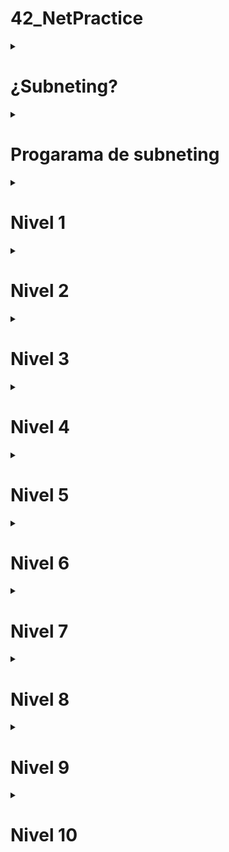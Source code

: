 # 42_NetPractice

<details>
<summary> <h1>¿Subneting?</h1></summary>

## 🌐 ¿Qué es el Subneting?

**Subneting** o **subneteo** es el proceso de dividir una red IP grande en subredes más pequeñas, conocidas como **subredes**. Esto permite:

- Mejor organización de dispositivos.  
- Reducción del tráfico innecesario.  
- Aislamiento y mayor seguridad.  
- Uso eficiente del espacio de direcciones IP.  

Al segmentar una red, se asignan bloques de direcciones IP a distintos departamentos, zonas o propósitos, facilitando la administración y la escalabilidad.

---

### 📘 Ejemplo básico

Partimos de la red `192.168.1.0/24`, que tiene:

- **Dirección de red:** `192.168.1.0`  
- **Broadcast:** `192.168.1.255`  
- **Rango usable:** `192.168.1.1` – `192.168.1.254`  
- **IPs usables totales:** 254  

Si la dividimos en **2 subredes**, obtenemos dos bloques `/25`:

#### Subred 1 (`/25`)
- Dirección: `192.168.1.0`  
- Máscara: `255.255.255.128` → `/25`  
- Rango usable: `192.168.1.1` – `192.168.1.126`  
- Broadcast: `192.168.1.127`  

#### Subred 2 (`/25`)
- Dirección: `192.168.1.128`  
- Máscara: `255.255.255.128` → `/25`  
- Rango usable: `192.168.1.129` – `192.168.1.254`  
- Broadcast: `192.168.1.255`  

---

### 🧮 Descripción del cálculo en binario

Para calcular la **dirección de red** y de **broadcast** se trabaja bit a bit:

1. **Convertir IP y máscara a binario**  
   - Cada octeto de la IP y de la máscara se traduce a 8 bits.  
   - Por ejemplo, `192.168.1.130` y `/25`:
     ```plaintext
     IP:      192.168.1.130 → 11000000.10101000.00000001.10000010  
     Máscara: 255.255.255.128 → 11111111.11111111.11111111.10000000
     ```

2. **Cálculo de la dirección de red**  
   - Se aplica la operación **AND** (bitwise) entre la IP y la máscara:  
     ```plaintext
     11000000.10101000.00000001.10000010  (IP)  
     AND 11111111.11111111.11111111.10000000  (Máscara)  
     =   11000000.10101000.00000001.10000000  → 192.168.1.128
     ```

3. **Cálculo de la dirección de broadcast**  
   - Se toman los bits de red (los primeros 25) y se fijan **todos los bits de host a 1**:  
     ```plaintext
     Red:      11000000.10101000.00000001.10000000  
     Host bits:………………….01111111  
     =   11000000.10101000.00000001.11111111  → 192.168.1.255
     ```

4. **Rango usable**  
   - **Primera IP**: suma 1 a la dirección de red → `192.168.1.129`.  
   - **Última IP**: resta 1 al broadcast → `192.168.1.254`.

Con estos pasos en binario puedes determinar de forma precisa la red, el broadcast y el rango de hosts de cualquier bloque IP.


</details>

<details>
<summary> <h1>Progarama de subneting</h1></summary>

# 🧮 Subneting Tool (C)

Este programa en C permite analizar una dirección IP junto con su máscara de red, y opcionalmente generar un número determinado de subredes. Se compila fácilmente con `make` y se ejecuta desde la terminal.

---

## 🚀 Compilación

Asegúrate de tener `make` instalado. Luego, en la carpeta del proyecto, ejecuta:

```bash
make
```

Esto generará un ejecutable llamado `subneting`.

---

## 🧰 Uso

```bash
./subneting <Dirección IP> <Máscara> [Número de subredes]
```

- `<Dirección IP>`: Dirección IP que se desea analizar (por ejemplo, `192.168.1.1`)
- `<Máscara>`: Máscara de red en formato decimal (`255.255.255.0`) o en notación CIDR (`/24`)
- `[Número de subredes]`: (Opcional) Número de subredes deseadas a partir de la red proporcionada

---

## 📋 Ejemplo

```bash
./subneting 192.168.1.1 255.255.255.0 2
```

### Salida esperada:

```plaintext
----------------------------------NET-INFO----------------------------------
IP Address: 192.168.1.1   Mask: 255.255.255.0 --> /24
Network Address: 192.168.1.0
Usable IP Range: (192.168.1.1 - 192.168.1.254) Total Usable IPs: 254
Broadcast Address: 192.168.1.255
----------------------------------------------------------------------------

----------------------------------SUBNET-1----------------------------------
Subnet Address: 192.168.1.0   Mask: 255.255.255.128 --> /25
Usable IP Range: (192.168.1.1 - 192.168.1.126) Total Usable IPs: 126
Broadcast Address: 192.168.1.127
----------------------------------------------------------------------------

----------------------------------SUBNET-2----------------------------------
Subnet Address: 192.168.1.128   Mask: 255.255.255.128 --> /25
Usable IP Range: (192.168.1.129 - 192.168.1.254) Total Usable IPs: 126
Broadcast Address: 192.168.1.255
----------------------------------------------------------------------------
```

---

## 🧠 ¿Qué hace el programa?

1. Valida la dirección IP y la máscara introducidas.
2. Calcula la red a la que pertenece la IP.
3. Muestra:
   - Dirección IP
   - Máscara (en formato decimal y CIDR)
   - Dirección de red
   - Rango de IPs utilizables
   - Dirección de broadcast
4. Si se proporciona un número de subredes:
   - Calcula si es posible generarlas.
   - Divide la red original en subredes válidas.
   - Muestra la información detallada de cada subred generada.

---

## ✅ Requisitos

- Compilador C (`cc`)
- Herramienta `make` instalada en el sistema


</details>

<details>
<summary> <h1>Nivel 1</h1></summary>

El problema que se presenta involucra **dos redes**, cada una con **dos equipos conectados entre sí**. En cada red, **uno de los equipos está correctamente configurado**, mientras que el otro tiene una **IP no válida**, ya que alguno de sus **octetos supera el valor máximo permitido (255)**.

## 🔹 Caso del equipo A

Dada su máscara `255.255.255.0`, el rango de direcciones IP posibles es: (`104.97.23.1` – `104.97.23.254`). 
El valor `293` no es un octeto válido, **principalmente porque supera los 8 bits en binario** (el valor máximo es 255). Además, **está fuera del rango de red**, ya que su red actual es `104.93.23.0`, mientras que debería pertenecer a la **misma red que el equipo B1**, es decir: `104.97.23.0`.

## 🔹 Caso del equipo D

Con una máscara `255.255.0.0`, el rango de IPs posibles es: (`211.191.0.1` – `211.191.255.254`). 
Al igual que en el ejemplo anterior, `319` **no es un octeto válido**, ya que excede el valor máximo permitido (255). Además, la IP original del equipo D1 pertenece a la red `211.190.0.0`, mientras que debería coincidir con la red del equipo **C1**, que es `211.191.0.0`.

---

## 💻 Configuración de interfaces

```plaintext
Interface B1
🔒 IP:     104.97.23.12
🔒 Mask:   255.255.255.0

Interface A1
✏️ IP:     104.93.23.293 → 104.97.23.100 ✅
🔒 Mask:   255.255.255.0

Interface D1
✏️ IP:     211.190.319.42 → 211.191.100.42 ✅
🔒 Mask:   255.255.0.0

Interface C1
🔒 IP:     211.191.173.75
🔒 Mask:   255.255.0.0
```
![levle1.JPG](level1/level1.JPG)
</details>

<details>
<summary> <h1>Nivel 2</h1></summary>

En este problema volvemos a tener dos redes separadas con dos equipos cada una, igual que en el nivel anterior.

## 🔹 Caso del equipo B

La máscara `255.255.255.32` no es válida, ya que `32` equivale a `00100000` en binario. Se solucionaría usando la misma máscara que el equipo A: `255.255.255.224`.

## 🔹 Caso del equipo A

Al tener ambos equipos la máscara `255.255.255.224` y contar el equipo B con la IP `192.168.61.222`, podemos calcular que está en la red `192.168.61.192`, cuyo rango de IPs es: (192.168.61.193 – 192.168.61.222)
Cualquier IP dentro de ese rango, excepto la que ya está ocupada por el equipo B, sería válida.

## 🔹 Caso de los equipos C y D

En este caso todo parece estar bien, ya que comparten la misma máscara (aunque en distintos formatos) y las IPs estarían dentro del rango. El problema es que la red `127.0.0.0/8` (`127.0.0.0 – 127.255.255.255`) está reservada para localhost o loopback y el tráfico no sale del equipo. Se puede solucionar asignando direcciones de otra red, por ejemplo `192.168.1.0` que con una máscara /30 tiene un rango de solo dos ips (`192.168.1.1` - `192.168.1.2`).

---

## 💻 Configuración de interfaces

```plaintext
Interface B1
🔒 IP:     192.168.61.222
✏️ Mask:   255.255.255.32 → 255.255.255.224 ✅

Interface A1
✏️ IP:     192.168.61.1 → 192.168.61.193 ✅
🔒 Mask:   255.255.255.224

Interface D1
✏️ IP:     127.0.0.4 → 192.168.1.1 ✅
🔒 Mask:   /30

Interface C1
✏️ IP:     127.0.0.1 → 192.168.1.2 ✅
🔒 Mask:   255.255.255.252
```
![levle2.JPG](level2/level2.JPG)
</details>

<details>
<summary> <h1>Nivel 3</h1></summary>

En este problema tenemos tres equipos conectados mediante un switch. Dado que solo están bloqueadas la IP del equipo A y la máscara del C, podemos calcular que la red que deben usar todos los equipos es `104.198.224.0/25`, con un rango de:  ( `104.198.224.1`  -  `104.198.224.126 `).


## 🔹 Caso del equipo A

Aunque lo más correcto y visual sería modificar la máscara por la más restringida (la del equipo C), es completamente innecesario y puede quedarse tal como está.

## 🔹 Caso del equipo B

En este caso cambiamos la IP por una que esté dentro del rango de la red calculada: `104.198.224.11`.  
_(En mi opinión, es buena práctica reservar las primeras 10 IPs de la red para la puerta de enlace y algún servidor.)_  
Al igual que en el caso del equipo A, la máscara puede quedarse tal como está.

## 🔹 Caso del equipo C

Igual que en el equipo B, solo hay que cambiar la IP por una dentro del rango: `104.198.224.12`.

---

## 💻 Configuración de interfaces

```plaintext
Interface A1
🔒 IP:     104.198.224.125
✏️ Mask:   255.255.255.0 ✅

Interface B1
✏️ IP:     127.168.42.42 → 104.198.224.11 ✅
✏️ Mask:   255.255.0.0 ✅

Interface C1
✏️ IP:     104.198.224.277 → 104.198.224.12 ✅
🔒 Mask:   255.255.255.128
```
![levle3.JPG](level3/level3.JPG)

</details>

<details>
<summary> <h1>Nivel 4</h1></summary>

En este problema tenemos una red con dos equipos y un router conectados por un switch. El router tiene tres interfaces de red, por lo que podemos asumir que hay tres subredes. Parte del objetivo es que los equipos tengan conexión con toda la red y no solo entre ellos.

## 🔹 Caso del equipo A

Al tener la IP bloqueada y la máscara más alta de la subred, podemos calcular que la red es `80.121.117.128/28`, con un rango de:  (`80.121.117.129 - `80.121.117.142`). La máscara la dejamos tal como está.

## 🔹 Caso del equipo B

Solo hay que cambiar la IP por una que esté dentro del rango de la red `80.121.117.128/28` y, al ser la máscara menos restrictiva, puede quedarse tal como está.

## 🔹 Caso del router R1

En esta interfaz del router ocurre lo mismo que con el equipo B: asignar una IP dentro del rango calculado y mantener la máscara actual.

---

## 💻 Configuración de interfaces

```plaintext
Interface A1
🔒 IP:     80.121.117.132
✏️ Mask:   255.255.255.240 ✅

Interface B1
✏️ IP:     80.121.126.193 → 80.121.117.133 ✅
✏️ Mask:   255.255.0.0 ✅

Interface R1
✏️ IP:     80.121.117.91 → 80.121.117.129 ✅
✏️ Mask:   /23 ✅

Interface R2
🔒 IP:     80.121.117.1
🔒 Mask:   255.255.255.128

Interface R3
🔒 IP:     80.121.117.244
🔒 Mask:   255.255.255.192
```
![levle4.JPG](level4/level4.JPG)

</details>

<details>
<summary> <h1>Nivel 5</h1></summary>

En este caso tenemos una red con dos equipos conectados a través de un router, pero con la diferencia de que entre el router y cada equipo hay una subred con rangos de IP totalmente distintos, que en teoría no pueden comunicarse entre sí directamente. 

Por eso, podemos utilizar **tablas de enrutamiento** para indicarle a los equipos que envíen todo el tráfico destinado a esas redes externas al router. El router se encargará de redirigir dicho tráfico correctamente hacia su destino.

## 🔹 Caso del equipo A

Al tener la IP bloqueada y la máscara del router, calculamos la red con la máscara del router `255.255.255.128`, que es la más restrictiva y nos da dirección de red `23.244.128.0` con un rango de (23.244.128.1 – 23.244.128.126); ponemos una IP dentro de ese rango al equipo y dejamos la máscara tal cual. En la tabla de enrutamiento `default` ponemos `0.0.0.0/0`, lo que redirige todo el tráfico hacia donde le indiquemos, así que lo redirigimos todo al router `23.244.128.126`.

## 🔹 Caso del equipo B

Al tener la IP bloqueada y la máscara del router, calculamos la red con la máscara `/28`, que es la más restrictiva y nos da dirección de red `157.115.166.240` con un rango de (`157.115.166.241` – `157.115.166.254`); ponemos una IP dentro de ese rango al equipo y dejamos la máscara tal cual. En la tabla de enrutamiento `default` es igual que poner `0.0.0.0/0`, lo que redirige todo el tráfico hacia donde le indiquemos, así que lo redirigimos todo al router `157.115.166.254`.

---

## 💻 Configuración de interfaces

```plaintext
Interface A1
✏️ IP:     104.198.14.2 → 23.244.128.1 ✅
✏️ Mask:   255.255.255.0 → 255.255.255.128 ✅

Machine A Routes 
✏️10.0.0.0/8  => ✏️192.168.0.254 → 0.0.0.0/0 => 23.244.128.126 ✅

Interface B1
✏️ IP:     192.168.42.42 → 157.115.166.251 ✅
✏️ Mask:  /28 ✅

Machine B Routes 
🔒default  => ✏️192.168.0.254 → default  => 157.115.166.254 ✅

Interface R1
🔒 IP:     23.244.128.126
🔒 Mask:  255.255.255.128

Interface R2
🔒 IP:     157.115.166.254
🔒 Mask:   255.255.192.0
```
![levle5.png](level5/level5.png)

</details>

<details>
<summary> <h1>Nivel 6</h1></summary>

En este caso tenemos una red en la que un equipo se conecta a un router a través de un switch y, a su vez, el router se conecta a Internet.

## 🔹 Caso del equipo A

Dada su IP y su máscara, está dentro del rango del router, así que tiene comunicación directa con él; solo corregimos la dirección de enrutamiento para que apunte al router `58.13.5.254`.

## 🔹 Caso del router R

Su IP y su máscara se quedan como están, y en la tabla de enrutamiento redirigimos todo el tráfico a Internet poniendo `0.0.0.0/0`.

## 🔹 Caso de Internet

En la tabla de enrutamiento de lo que imagino es el servidor o el destino en Internet, redirigimos todo el tráfico de respuesta a nuestra red local `58.13.5.128/25` hacia la IP pública del router `163.172.250.12`.

---

## 💻 Configuración de interfaces

```plaintext
Interface A1
🔒 IP:     58.13.5.227
✏️ Mask:   255.255.255.0 ✅

Machine A Routes 
✏️ 0.0.0.0/0  => ✏️ 58.13.5.1 → 0.0.0.0/0  => 58.13.5.254 ✅

Interface R1
✏️ IP:     58.13.5.254 ✅
🔒 Mask:   255.255.255.128

Interface R2
🔒 IP:     163.172.250.12
🔒 Mask:   255.255.255.128

Router R Routes 
✏️ 10.0.0.0/8  => 🔒 163.172.250.1 → 0.0.0.0/0 => 163.172.250.1 ✅

Router R Routes 
✏️ 58.13.5.0/31  => 🔒 163.172.250.12 → 58.13.5.128/25 => 163.172.250.12 ✅
```

![levle6.png](level6/level6.png)

</details>

<details>
<summary> <h1>Nivel 7</h1></summary>

En este caso, tenemos una red con **dos equipos**, cada uno conectado a un router. A su vez, los routers están conectados entre sí. Entre cada router y su respectivo equipo hay una subred, y entre los dos routers hay otra, lo que nos deja **tres subredes**.

Debido a que en el **router 1**, las dos interfaces con las que se conecta tienen las **IP bloqueadas** y son **iguales hasta la máscara /24**, lo más sensato sería incrementar **en 2 la máscara** para crear **4 subredes**, ya que es lo mínimo que podemos subdividir para cubrir las tres subredes.

### Subnetting Aplicado
Aplicando **subnetting** sobre la red **111.198.14.0/24**, con un rango de **(111.198.14.1 - 111.198.14.254)**, creamos **4 nuevas subredes**:

- **111.198.14.0/26** con un rango de **(111.198.14.1 - 111.198.14.62)**
- **111.198.14.64/26** con un rango de **(111.198.14.65 - 111.198.14.126)**
- **111.198.14.128/26** con un rango de **(111.198.14.129 - 111.198.14.190)**
- **111.198.14.192/26** con un rango de **(111.198.14.193 - 111.198.14.254)**

## 🔹 Caso del equipo A

En este caso, la IP del router en la subred es `111.198.14.1/26` y el equipo A mantiene la IP `111.198.14.2`. Solo cambiamos la máscara de `255.255.255.0` a `255.255.255.192` (/26) para quedar en la subred `111.198.14.0/26`. Configuramos la ruta por defecto para que todo el tráfico hacia la subred del equipo C (`111.198.14.64/26`) u otras redes se envíe al router:

## 🔹 Caso del equipo C

En este caso, la IP del router en la subred de Equipo C es `111.198.14.129/26` y el equipo C mantiene la IP `111.198.14.130`. Solo cambiamos la máscara a `255.255.255.192` (/26) para quedar en la subred `111.198.14.128/26`. Configuramos la ruta por defecto para que todo el tráfico hacia otras subredes (p. ej. la subred de Equipo A `111.198.14.0/26`) se envíe al router:

## 🔹 Caso del router 1

IP preasignadas: 111.198.14.1/26 (hacia Equipo A) y 111.198.14.65/26 (hacia Router 2), ambas con máscara 255.255.255.192.  
Enrutamiento:
- Ruta directa a 111.198.14.0/26 (subred Equipo A).  
- Ruta directa a 111.198.14.64/26 (enlace a Router 2).  
- Ruta a 111.198.14.128/26 (subred Equipo C) vía 111.198.14.66 (IP de Router 2).

## 🔹 Caso del router 2

IP preasignadas: 111.198.14.66/26 (hacia Router 1) y 111.198.14.129/26 (hacia Equipo C), ambas con máscara 255.255.255.192.  
Enrutamiento:
- Ruta directa a 111.198.14.128/26 (subred Equipo C).  
- Ruta directa a 111.198.14.64/26 (enlace a Router 1).  
- Ruta a 111.198.14.0/26 (subred Equipo A) vía 111.198.14.65 (IP de Router 1).

---

## 💻 Configuración de interfaces

```plaintext
Interface A1
✏️ IP:      111.198.14.2
✏️ Máscara: 255.255.255.192 (/26)
✏️ Gateway: 111.198.14.1

Machine A - Rutas
✏️ Destino: 0.0.0.0/0  => Gateway: 111.198.14.1



---

## 💻 Configuración de interfaces

```plaintext
Interface A1
✏️ IP:     111.198.14.2 ✅
✏️ Mask:   255.255.255.0 → 255.255.255.192✅

Machine A Routes 
✏️ 0.0.0.0/0  => ✏️ 0.0.0.0 → 111.198.14.64/26 => 111.198.14.1✅ 

Interface C1
✏️ IP:     111.198.14.1 → 111.198.14.75 ✅
✏️ Mask:   255.255.255.0 → 255.255.255.192✅

Machine C Routes 
✏️ 0.0.0.0/0  => ✏️ 0.0.0.0 → 111.198.14.1/26 => 111.198.14.65 ✅

Interface R11
🔒 IP:     111.198.14.1 
✏️ Mask:   255.255.255.0 → 255.255.255.192✅

Interface R11
🔒 IP:     111.198.14.254 
✏️ Mask:   255.255.255.0 → 255.255.255.192✅

Router R1 Routes 
✏️ 0.0.0.0/0  => ✏️ 0.0.0.0 → 111.198.14.64/26 => 111.198.14.193 ✅

Interface R21
✏️ IP:     111.198.14.1 → 111.198.14.193✅
✏️ Mask:   255.255.255.0 → 255.255.255.192✅

Interface R22
✏️ IP:     111.198.14.254 →111.198.14.65✅
✏️ Mask:   255.255.255.0 → 255.255.255.192✅

Router R2 Routes 
✏️ 0.0.0.0/0  => ✏️ 0.0.0.0 → 111.198.14.1/26 => 111.198.14.254✅
```
![levle7.png](level7/level7.png)

</details>

<details>
<summary> <h1>Nivel 8</h1></summary>

# After

![level8_after.png](level8/level8_after.png)

# Before

![level8_befor.png](level8/level8_before.png)

</details>

<details>
<summary> <h1>Nivel 9</h1></summary>

# After

![level9_after.png](level9/level9_after.png)

# Before

![level9_befor.png](level9/level9_before.png)

</details>

<details>
<summary> <h1>Nivel 10</h1></summary>

# After

![level9_after.png](level10/level10_after.png)

# Before

![level9_befor.png](level10/level10_before.png)

</details>